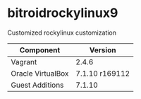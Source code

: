 # bitroidrockylinux9
Customized rockylinux customization

|Component|Version|
|---|---|
|Vagrant|2.4.6|
|Oracle VirtualBox|7.1.10 r169112|
|Guest Additions|7.1.10|
